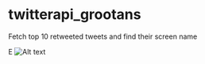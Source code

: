 # twitterapi_grootans
Fetch top 10 retweeted tweets and find their screen name

E
![Alt text](https://i.ibb.co/C6Gdpdp/retweets.png "English tweets data")
